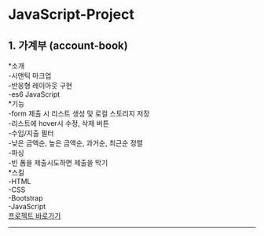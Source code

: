 # JavaScript-Project
## 1. 가계부 (account-book)
*소개   
-시맨틱 마크업   
-반응형 레이아웃 구현   
-es6 JavaScript   
*기능   
-form 제출 시 리스트 생성 및 로컬 스토리지 저장   
-리스트에 hover시 수정, 삭제 버튼   
-수입/지출 필터   
-낮은 금액순, 높은 금액순, 과거순, 최근순 정렬   
-파싱   
-빈 폼을 제출시도하면 제출을 막기   
*스킬   
-HTML   
-CSS   
-Bootstrap   
-JavaScript   
[프로젝트 바로가기](https://coolmj97.github.io/JavaScript-Project/account-book/)
<hr/>
